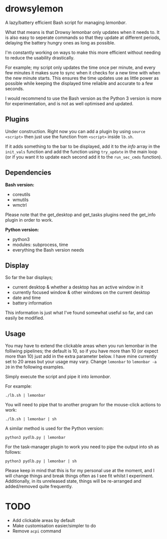 # drowsylemon
A lazy/battery efficient Bash script for managing _lemonbar_.

What that means is that Drowsy lemonbar only updates when it needs to. It is also easy to seperate commands so that they update at different periods, delaying the battery hungry ones as long as possible.

I'm constantly working on ways to make this more efficient without needing to reduce the usability drastically.

For example; my script only updates the time once per minute, and every few minutes it makes sure to sync when it checks for a new time with when the new minute starts. This ensures the time updates use as little power as possible while keeping the displayed time reliable and accurate to a few seconds.

I would recommend to use the Bash version as the Python 3 version is more for experimentation, and is not as well optimised and updated.

## Plugins
Under construction. Right now you can add a plugin by using `source <script>` then just use the function from `<script>` inside `lb.sh`. 

If it adds something to the bar to be displayed, add it to the _info_ array in the `init_vals` function and add the function using `try_update` in the main loop (or if you want it to update each second add it to the `run_sec_cmds` function).

## Dependencies
**Bash version:**
- coreutils
- wmutils
- wmctrl

Please note that the get_desktop and get_tasks plugins need the get_info plugin in order to work.

**Python version:**
- python3
- modules: subprocess, time
- everything the Bash version needs

## Display
So far the bar displays;
- current desktop & whether a desktop has an active window in it
- currently focused window & other windows on the current desktop
- date and time
- battery information

This information is just what I've found somewhat useful so far, and can easily be modified.

## Usage
You may have to extend the clickable areas when you run lemonbar in the folliwing pipelines; the default is 10, so if you have more than 10 (or expect more than 10) just add in the extra parameter below. I have mine currently set to 20 areas but your usage may vary.
Change `lemonbar` to `lemonbar -a 20` in the following examples.


Simply execute the script and pipe it into _lemonbar_.

For example: 

`./lb.sh | lemonbar`

You will need to pipe that to another program for the mouse-click actions to work:

`./lb.sh | lemonbar | sh`


A similar method is used for the Python version:

`python3 pydlb.py | lemonbar`

For the task-manager plugin to work you need to pipe the output into sh as follows:

`python3 pydlb.py | lemonbar | sh`


Please keep in mind that this is for my personal use at the moment, and I will change things and break things often as I see fit whilst I experiment. Additionally, in its unreleased state, things will be re-arranged and added/removed quite frequently.


# TODO
- Add clickable areas by default
- Make customisation easier/simpler to do
- Remove `acpi` command
